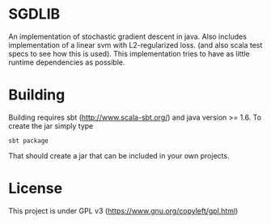 SGDLIB
======

An implementation of stochastic gradient descent in java. Also includes implementation of a linear svm with 
L2-regularized loss. (and also scala test specs to see how this is used). This implementation tries to have
as little runtime dependencies as possible.


Building
========

Building requires sbt (http://www.scala-sbt.org/) and java version >= 1.6. To create the jar simply type
````
sbt package
````

That should create a jar that can be included in your own projects.


License
=======
This project is under GPL v3 (https://www.gnu.org/copyleft/gpl.html)


